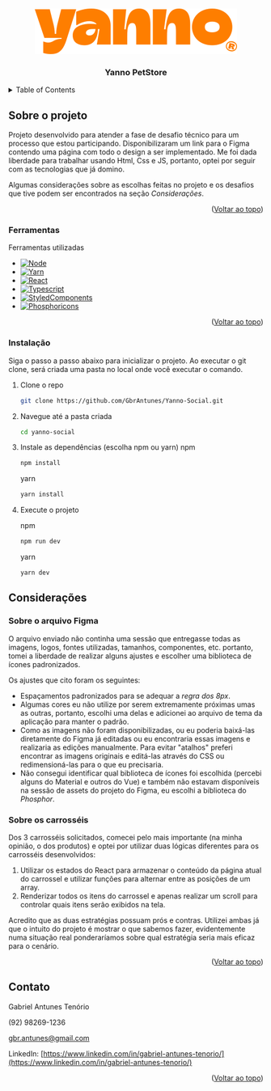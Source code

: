 <a name="readme-top"></a>

<br />
<div align="center">
  <a href="https://github.com/GbrAntunes/Yanno-Social">
    <img src="src/assets/Yanno.svg" alt="Logo">
  </a>

  <h3 align="center">Yanno PetStore</h3>
</div>

<details>
  <summary>Table of Contents</summary>
  <ol>
    <li>
      <a href="#sobre-o-projeto">Sobre o projeto</a>
      <ul>
        <li><a href="#ferramentas">Construído com</a></li>
        <li><a href="#instalação">Instalação</a></li>
      </ul>
    </li>
    <li><a href="#Considerações">Considerações</a></li>
    <li><a href="#contato">Contato</a></li>
  </ol>
</details>

## Sobre o projeto

Projeto desenvolvido para atender a fase de desafio técnico para um processo que estou participando. Disponibilizaram um link para o Figma contendo uma página com todo o design a ser implementado. Me foi dada liberdade para trabalhar usando Html, Css e JS, portanto, optei por seguir com as tecnologias que já domino.

Algumas considerações sobre as escolhas feitas no projeto e os desafios que tive podem ser encontrados na seção *Considerações*.

<p align="right">(<a href="#readme-top">Voltar ao topo</a>)</p>

### Ferramentas

Ferramentas utilizadas

* [![Node][Node.nd]][Node-url]
* [![Yarn][Yarn.yr]][Yarn-url]
* [![React][React.js]][React-url]
* [![Typescript][Typescript.ts]][Typescript-url]
* [![StyledComponents][StyledComponents.sc]][StyledComponents-url]
* [![Phosphoricons][Phosphoricons.pi]][Phosphoricons-url]

<p align="right">(<a href="#readme-top">Voltar ao topo</a>)</p>

### Instalação

Siga o passo a passo abaixo para inicializar o projeto. Ao executar o git clone, será criada uma pasta no local onde você executar o comando.

1. Clone o repo
   ```sh
   git clone https://github.com/GbrAntunes/Yanno-Social.git
   ```
2. Navegue até a pasta criada
   ```sh
   cd yanno-social
   ```
3. Instale as dependências (escolha npm ou yarn)
   npm
   ```sh
   npm install
   ```

   yarn
   ```sh
   yarn install
   ```
4. Execute o projeto

   npm
   ```sh
   npm run dev
   ```

   yarn
   ```sh
   yarn dev
   ```
## Considerações

### Sobre o arquivo Figma

O arquivo enviado não continha uma sessão que entregasse todas as imagens, logos, fontes utilizadas, tamanhos, componentes, etc. portanto, tomei a liberdade de realizar alguns ajustes e escolher uma biblioteca de ícones padronizados.

Os ajustes que cito foram os seguintes:
- Espaçamentos padronizados para se adequar a *regra dos 8px*.
- Algumas cores eu não utilize por serem extremamente próximas umas as outras, portanto, escolhi uma delas e adicionei ao arquivo de tema da aplicação para manter o padrão.
- Como as imagens não foram disponibilizadas, ou eu poderia baixá-las diretamente do Figma já editadas ou eu encontraria essas imagens e realizaria as edições manualmente. Para evitar "atalhos" preferi encontrar as imagens originais e editá-las através do CSS ou redimensioná-las para o que eu precisaria.
- Não consegui identificar qual biblioteca de ícones foi escolhida (percebi alguns do Material e outros do Vue) e também não estavam disponíveis na sessão de assets do projeto do Figma, eu escolhi a biblioteca do *Phosphor*.


### Sobre os carrosséis

Dos 3 carrosséis solicitados, comecei pelo mais importante (na minha opinião, o dos produtos) e optei por utilizar duas lógicas diferentes para os carrosséis desenvolvidos:
1. Utilizar os estados do React para armazenar o conteúdo da página atual do carrossel e utilizar funções para alternar entre as posições de um array.
2. Renderizar todos os itens do carrossel e apenas realizar um scroll para controlar quais itens serão exibidos na tela.

Acredito que as duas estratégias possuam prós e contras. Utilizei ambas já que o intuito do projeto é mostrar o que sabemos fazer, evidentemente numa situação real ponderaríamos sobre qual estratégia seria mais eficaz para o cenário.

<p align="right">(<a href="#readme-top">Voltar ao topo</a>)</p>

## Contato

Gabriel Antunes Tenório

(92) 98269-1236

gbr.antunes@gmail.com

LinkedIn: [https://www.linkedin.com/in/gabriel-antunes-tenorio/](https://www.linkedin.com/in/gabriel-antunes-tenorio/)

<p align="right">(<a href="#readme-top">Voltar ao topo</a>)</p>

[React.js]: https://img.shields.io/badge/React-18.2.0-61DBFB?logo=react
[React-url]: https://reactjs.org/
[Typescript.ts]: https://img.shields.io/badge/Typescript-5.0.2-blue?logo=typescript
[Typescript-url]: https://www.typescriptlang.org/
[StyledComponents.sc]: https://img.shields.io/badge/Styled%20Components-6.0.7-DB7093?logo=styled-components
[StyledComponents-url]: https://styled-components.com/
[Phosphoricons.pi]: https://img.shields.io/badge/Phosphor%20Icons-2.0.10-c4e456
[Phosphoricons-url]: https://phosphoricons.com/
[Node.nd]: https://img.shields.io/badge/Node-18.16.0-339933?logo=nodedotjs
[Node-url]: https://nodejs.org/
[Yarn.yr]: https://img.shields.io/badge/Yarn-1.22.19-2C8EBB?logo=yarn
[Yarn-url]: https://yarnpkg.com/
